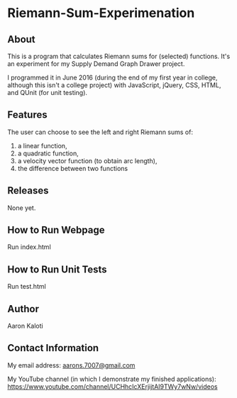 # Riemann-Sum-Experimenation

About
-----

This is a program that calculates Riemann sums for (selected) functions.
It's an experiment for my Supply Demand Graph Drawer project.

I programmed it in June 2016 (during the end of my first year in college,
although this isn't a college project)
with JavaScript, jQuery, CSS, HTML, and QUnit (for unit testing).

Features
--------

The user can choose to see the left and right Riemann sums of:
 1) a linear function,
 2) a quadratic function,
 3) a velocity vector function (to obtain arc length),
 4) the difference between two functions

Releases
--------

None yet.

How to Run Webpage
------------------

Run index.html

How to Run Unit Tests
---------------------

Run test.html

Author
------

Aaron Kaloti

Contact Information
-------------------

My email address: aarons.7007@gmail.com

My YouTube channel (in which I demonstrate my finished applications):
https://www.youtube.com/channel/UCHhcIcXErjijtAI9TWy7wNw/videos